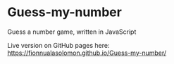 # Guess-my-number
Guess a number game, written in JavaScript

Live version on GitHub pages here: https://fionnualasolomon.github.io/Guess-my-number/
